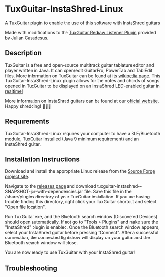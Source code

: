 # TuxGuitar-InstaShred-Linux
A TuxGuitar plugin to enable the use of this software with InstaShred guitars

Made with modifications to the [TuxGuitar Redraw Listener Plugin](https://sourceforge.net/p/tuxguitar/support-requests/37/) provided by Julian Casadesus.

## Description
TuxGuitar is a free and open-source multitrack guitar tablature editor and player written in Java. It can open/edit GuitarPro, PowerTab and TablEdit files. More information on TuxGuitar can be found at its [wikipedia page](https://en.wikipedia.org/wiki/TuxGuitar). This TuxGuitar-InstaShred-Linux plugin allows for the notes and chords of songs opened in TuxGuitar to be displayed on an InstaShred LED-enabled guitar in [realtime!](https://www.youtube.com/watch?v=LtRkjv9bZKI) 

More information on InstaShred guitars can be found at our [official website](https://www.instashred.com.au/). Happy shredding! 🎸🎼🎵

## Requirements
TuxGuitar-InstaShred-Linux requires your computer to have a BLE/Bluetooth module, TuxGuitar installed (Java 9 minimum requirement) and an InstaShred guitar.  

## Installation Instructions
Download and install the appropriate Linux release from the [Source Forge project site](https://sourceforge.net/projects/tuxguitar/files/TuxGuitar/).

Navigate to the [releases page](https://github.com/InstaShred/TuxGuitar-InstaShred-Windows/releases) and download tuxguitar-instashred--SNAPSHOT-jar-with-dependencies.jar file. Save this file in the /share/plugins directory of your TuxGuitar installation. If you are having trouble finding this directory, right click your TuxGuitar shortcut and select "Open file location".

Run TuxGuitar.exe, and the Bluetooth search window (Discovered Devices) should open automatically. If not go to "Tools > Plugins" and make sure the "InstaShred" plugin is enabled. Once the Bluetooth search window appears, select your InstaShred guitar before pressing "Connect". After a successful connection, the connected lightshow will display on your guitar and the Bluetooth search window will close. 

You are now ready to use TuxGuitar with your InstaShred guitar!

## Troubleshooting
